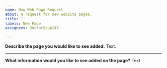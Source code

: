 ```yaml
---
name: New Web Page Request
about: A request for new website pages.
title: ''
labels: New Page
assignees: DoctorSoup143

---
```


**Describe the page you would like to see added.**
Text.

---
 
**What information would you like to see added on the page?**
Text
